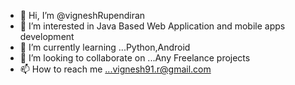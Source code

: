 - 👋 Hi, I’m @vigneshRupendiran
- 👀 I’m interested in Java Based Web Application and mobile apps development
- 🌱 I’m currently learning ...Python,Android
- 💞️ I’m looking to collaborate on ...Any Freelance projects
- 📫 How to reach me ...vignesh91.r@gmail.com

<!---
vigneshR/vigneshR is a ✨ special ✨ repository because its `README.md` (this file) appears on your GitHub profile.
You can click the Preview link to take a look at your changes.
--->
